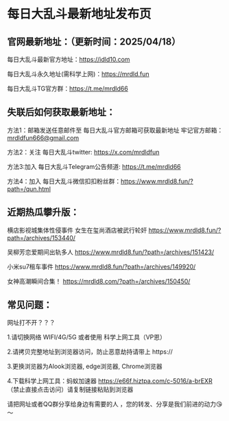 # 每日大乱斗最新地址发布页

官网最新地址：（更新时间：2025/04/18）
-
 每日大乱斗最新官方地址：https://idld10.com

 每日大乱斗永久地址(需科学上网)：https://mrdld.fun

 每日大乱斗TG官方群：https://t.me/mrdld66

失联后如何获取最新地址：
-
方法1：邮箱发送任意邮件至 每日大乱斗官方邮箱可获取最新地址
牢记官方邮箱：mrdldfun666@gmail.com

方法2：关注 每日大乱斗twitter:  https://x.com/mrdldfun

方法3:加入 每日大乱斗Telegram公告频道: https://t.me/mrdld66

方法4：加入 每日大乱斗微信扣扣粉丝群：https://www.mrdld8.fun/?path=/qun.html

近期热瓜攀升版：
-
横店影视城集体性侵事件 女生在玺尚酒店被武行轮奸 https://www.mrdld8.fun/?path=/archives/153440/

吴柳芳恋爱期间出轨多人 https://www.mrdld8.fun/?path=/archives/151423/

小米su7租车事件 https://www.mrdld8.fun/?path=/archives/149920/

女神高潮瞬间合集！ https://mrdld8.com/?path=/archives/150450/

常见问题：
-
网址打不开？？？

1.请切换网络 WIFI/4G/5G 或者使用 科学上网工具（VP恩）

2.请拷贝完整地址到浏览器访问，防止恶意劫持请带上 https://

3.更换浏览器为Alook浏览器, edge浏览器, Chrome浏览器

4.下载科学上网工具：蚂蚁加速器 https://e66f.hiztpa.com/c-5016/a-brEXR （禁止直接点击访问）请复制链接粘贴到浏览器

请把网址或者QQ群分享给身边有需要的人 ，您的转发、分享是我们前进的动力😘～
